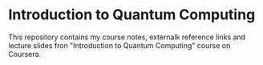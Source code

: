 # Introduction to Quantum Computing
This repository contains my course notes, externalk reference links and lecture slides fron "Introduction to Quantum Computing" course on Coursera.
